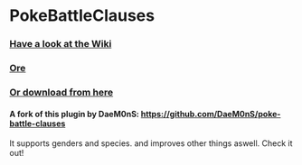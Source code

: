 # PokeBattleClauses

### [Have a look at the Wiki](https://github.com/randombyte-developer/poke-battle-clauses/wiki)

### [Ore](https://ore.spongepowered.org/RandomByte/PokeBattleClauses)

### [Or download from here](https://github.com/randombyte-developer/poke-battle-clauses/releases)

#### A fork of this plugin by DaeM0nS: https://github.com/DaeM0nS/poke-battle-clauses

It supports genders and species. and improves other things aswell. Check it out!
